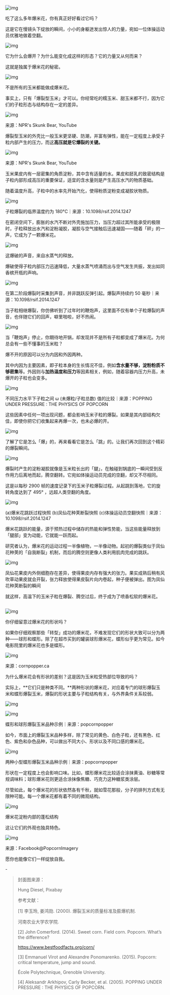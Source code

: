 ![img](https://mmbiz.qpic.cn/mmbiz_png/SlOqFKqEO4FQ4zZSh8u5sAmffyeiayibon24UZ3Uw2ibsicK6Iia8Mo7yY6uyKv2F6Ktk7PVgYPPSsiacoCD76Tia7jnQ/640?wx_fmt=png)



吃了这么多年爆米花，你有真正好好看过它吗？



这是它在慢镜头下绽放的瞬间，小小的身躯迸发出惊人的力量，宛如一位体操运动员优雅地做着空翻。



![img](https://mmbiz.qpic.cn/mmbiz_gif/SlOqFKqEO4FQ4zZSh8u5sAmffyeiayibon0WickM1bYfGO8OsLgVZWRKXghfjCVDjl5PFKjUu6BmEEDYc7iaX12YoQ/640?wx_fmt=gif)



它为什么会爆开？为什么能变化成这样的形态？它的力量又从何而来？



这就是独属于爆米花的秘密。



![img](https://mmbiz.qpic.cn/mmbiz_png/SlOqFKqEO4FQ4zZSh8u5sAmffyeiayibonyAd6eXiaz6VOmqs6L5HPq8MGmeQUuRWSicjCwWkibQFOaJy8fia2fuOzww/640?wx_fmt=png)



不是所有的玉米都能做成爆米花。



事实上，只有「爆裂型玉米」才可以。你经常吃的糯玉米、甜玉米都不行，因为它们的子粒形态与结构存在一定的差异。



![img](https://mmbiz.qpic.cn/mmbiz_png/SlOqFKqEO4FQ4zZSh8u5sAmffyeiayibon71C1wicKFic8y8KNerWlNIrYXLlZoLfFS2Z1Zz0W9EzvK9nBYznJljicA/640?wx_fmt=png)

来源：NPR's Skunk Bear, YouTube



爆裂型玉米的外壳比一般玉米更坚硬、防潮，并富有弹性，能在一定程度上承受子粒内部产生的压力，而这**高压就是它爆裂的关键。**



![img](https://mmbiz.qpic.cn/mmbiz_png/SlOqFKqEO4FQ4zZSh8u5sAmffyeiayiboniaboibZiaicVQ4Ow1TgNiacxgK15bBA1h81Bhuvp97bqJqO8BoWssh6v27w/640?wx_fmt=png)

来源：NPR's Skunk Bear, YouTube



玉米果皮内有一层密集的角质淀粉，其中含有适量的水。果皮和胚乳的致密结构是子粒内部形成高压的重要保证，适宜的含水量则是产生高压水汽的物质基础。



随着温度升高，子粒中的水率先开始汽化，使得粉质淀粉变成凝胶状物质。



![img](https://mmbiz.qpic.cn/mmbiz_png/SlOqFKqEO4FQ4zZSh8u5sAmffyeiayibonJ7GFv1crohnz0dt7ibYDdcTxpVEEv2MJVzuLfJZLwnmTlb43MuVqpicw/640?wx_fmt=png)

子粒爆裂的临界温度约为 180°C｜来源：10.1098/rsif.2014.1247



在密闭空间下，膨胀的水汽不断对外壳施加压力，当压力超过其所能承受的极限时，子粒释放出水汽和淀粉凝胶，凝胶与空气接触后迅速凝固——随着「砰」的一声，它成为了一颗爆米花。



![img](https://mmbiz.qpic.cn/mmbiz_gif/SlOqFKqEO4FQ4zZSh8u5sAmffyeiayibonBueBJ6peX1NFtwHo2iapmQVDMa51EuRia8CicqMphqFPGd3Q2ogwLYcuw/640?wx_fmt=gif)



这爆破的声音，来自水蒸气的释放。



爆破使得子粒内部压力迅速降低，大量水蒸气喷涌而出与空气发生共振，发出如同香槟开瓶的声响。



![img](https://mmbiz.qpic.cn/mmbiz_png/SlOqFKqEO4FQ4zZSh8u5sAmffyeiayibonjxmDLHekzMs7beXS0xtaX19VOdS1JRX6mEiaOJMCLG6WX1jhhv7ACibw/640?wx_fmt=png)

在第二阶段爆裂时采集到声音，并非跳跃反弹引起。爆裂声持续约 50 毫秒｜来源：10.1098/rsif.2014.1247



当子粒相继爆裂，你仿佛听到了过年时的鞭炮声，这里面不仅有单个子粒爆裂的声音，也伴随它们的回声，噼里啪啦，好不热闹。



![img](https://mmbiz.qpic.cn/mmbiz_gif/SlOqFKqEO4FQ4zZSh8u5sAmffyeiayibonahkW5mZ1lkq5iaxArfbTRSfpwbqgI9dcl8RWc1n3W86QKtb5Rb7HflA/640?wx_fmt=gif)





当「鞭炮声」停止，你期待地开锅，却发现并不是所有子粒都变成了爆米花。为何总会有一些不懂事的玉米粒？



爆不开的原因可以分为内因和外因两种。



其中内因为主要因素，即子粒本身的生长情况不佳，例如**含水量不够，淀粉粉质不够密集**等。外因则与**加热温度和压力**等因素相关，例如，随着容器内压力升高，未爆开的子粒也会变多。



![img](https://mmbiz.qpic.cn/mmbiz_png/SlOqFKqEO4FQ4zZSh8u5sAmffyeiayibonVH3xxDP1ePvFJyOibt6H8SD0WyXC2IyGtDZu9NhiaHtAC5hzELO4reibA/640?wx_fmt=png)

不同压力水平下子粒之间 ω (未爆粒/子粒总数) 值的比较｜来源：POPPING UNDER PRESSURE : THE PHYSICS OF POPCORN



这些因素中任何一项出现问题，都会影响玉米子粒的爆裂。如果是其内部结构欠佳，即使你把它们收集起来再爆一次，也未必爆的开。



![img](https://mmbiz.qpic.cn/mmbiz_png/SlOqFKqEO4FQ4zZSh8u5sAmffyeiayibonnTFnsrgevwPgKPzD4tgupTrCAO78DIDL0RrxSuwiaicSicegktpib0ALFQ/640?wx_fmt=png)



了解了它是怎么「爆」的，再来看看它是怎么「跳」的。让我们再次回到这个精彩的爆裂瞬间。



![img](https://mmbiz.qpic.cn/mmbiz_gif/SlOqFKqEO4FQ4zZSh8u5sAmffyeiayibonOcynUHia16Y3U2AHx7szcVKMV8dHL7gbfNy9icXlVXANJCb5W3t3Lp9w/640?wx_fmt=gif)



爆裂时产生的淀粉凝胶就像是玉米粒长出的「腿」，在触碰到锅底的一瞬间受到反作用力后离地而起，腾空翻转。它宛如体操运动员完成的空翻，却又不尽相同。



这是以每秒 2900 帧的速度记录下的玉米子粒爆裂过程。从起跳到落地，它的旋转角度达到了 495° ，远超人类空翻的角度。



![img](https://mmbiz.qpic.cn/mmbiz_png/SlOqFKqEO4FQ4zZSh8u5sAmffyeiayibonibP0cg6JGHZsf83qsQbBZhxrqcibnIFrau1RiaSzibNg9VpIjwicYHrOJlQ/640?wx_fmt=png)

(a)爆米花跳跃过程快照 (b)凤仙花种荚断裂快照 (c)体操运动员空翻快照｜来源：10.1098/rsif.2014.1247



爆米花跳跃的能量，源于预热过程中储存的热能和弹性势能，当这些能量释放到「腿部」变为动能，它就能一跃而起。



研究者认为，爆米花的运动过程一半像植物，一半像动物。起初的爆裂类似于凤仙花种荚的「自我断裂」机制，而后的腾空则更像人类利用肌肉完成的跳跃。



![img](https://mmbiz.qpic.cn/mmbiz_gif/SlOqFKqEO4FQ4zZSh8u5sAmffyeiayibonY3ck0LeZjuY6C9gia2alM2G5OGRZ8zPliccHh8e4vnBmkwiaclYl5DTNA/640?wx_fmt=gif)

凤仙花果皮内外侧细胞存在差异，使得果皮内存有强大的张力。果实成熟后稍有风吹草动果皮就会开裂，张力释放使得果皮裂片向内卷起，种子便被弹出。图为凤仙花种荚断裂的瞬间



就这样，高温下的玉米子粒在爆裂、腾空过后，终于成为了喷香松软的爆米花。



## 

![img](https://mmbiz.qpic.cn/mmbiz_png/SlOqFKqEO4FQ4zZSh8u5sAmffyeiayibonjmokpcO1MgFX2FPSNofDNdFXmvJ6CLwCAtibQhdNZUicI03hxHRk90rw/640?wx_fmt=png)



你仔细留意过爆米花的形状吗？



如果你仔细观察那些「转型」成功的爆米花，不难发现它们的形状大致可以分为两种——球形和蝶形。除了在超市买到的罐装球形爆米花，蝶形似乎更为常见。如今电影院里的爆米花也多是蝶形。



![img](https://mmbiz.qpic.cn/mmbiz_png/SlOqFKqEO4FQ4zZSh8u5sAmffyeiayibonzDhUk6FfvK6MWibdt82FBfjkekwicdp6ncXwFy1rGj7Cu8uJj7DQicxMw/640?wx_fmt=png)

来源：cornpopper.ca



为什么爆米花会有形状的差别？这是因为玉米粒受热部位导致的吗？



实际上，**它们只是种类不同。**两种形状的爆米花，对应着专门的球形爆裂玉米和蝶形爆裂玉米，爆裂的形状主要与子粒结构有关，与外界条件关系较弱。



![img](https://mmbiz.qpic.cn/mmbiz_png/SlOqFKqEO4FQ4zZSh8u5sAmffyeiayibonky3nf9poXzsvXXza3RQju8viajXVk9Vt7aTT9JtsAJChAicj05fxGUzA/640?wx_fmt=png)

![img](https://mmbiz.qpic.cn/mmbiz_png/SlOqFKqEO4FQ4zZSh8u5sAmffyeiayibonxoibzvDicuibLSMicS2icoyZ9rjia3qOnmo6KXibu3iax2AYt1ssnpiacPzdOew/640?wx_fmt=png)

蝶形和球形爆裂玉米品种示例｜来源：popcornpopper



如今，市面上的爆裂玉米品种多样，除了常见的黄色、白色子粒，还有黑色、红色、紫色和杂色品种，可以做出不同大小、形状以及不同口感的爆米花。



![img](https://mmbiz.qpic.cn/mmbiz_png/SlOqFKqEO4FQ4zZSh8u5sAmffyeiayibonggOiaHJmsAUYgG9ezQul9zUUTlH3jpHK9HIvYVMZ0ffvs4Ib951jBAg/640?wx_fmt=png)

两种小型蝶形爆裂玉米品种示例｜来源：popcornpopper



形状在一定程度上也会影响口味。比如，蝶形爆米花比较适合涂抹黄油、砂糖等常规调味料；球形爆米花则更适合涂抹像焦糖、巧克力这种糖浆类涂层。



尽管如此，每个爆米花的形状依然各有千秋，就如雪花那般，分子的排列方式有无限种可能。每一个爆米花都有着不同的微观结构。



![img](https://mmbiz.qpic.cn/mmbiz_gif/SlOqFKqEO4FQ4zZSh8u5sAmffyeiayibon4zWsHvbZw3hHwREKkJo6hz9LQOtxMOJhnso2xrFTQiaUjgyWnNsVVFw/640?wx_fmt=gif)

爆米花淀粉内部的蓬松结构



这让它们的外观也独具特色。



![img](https://mmbiz.qpic.cn/mmbiz_png/SlOqFKqEO4FQ4zZSh8u5sAmffyeiayibonmIUA42p9iaGGv6CXVhCt0LIqMkRfUCKzGeA5dfbg4qBo78lSZhNsXng/640?wx_fmt=png)

来源：Facebook@PopcornImagery



愿你也能像它们一样绽放自我。



\-

> 封面图来源：
>
> Hung Diesel, Pixabay
>
> 参考文献：
>
> [1] 李玉玲, 姜鸿勋. (2000). 爆裂玉米的质量标准及膨爆机制.
>
> 河南农业大学农学院.
>
> [2] John Comerford. (2014). Sweet corn. Field corn. Popcorn. What’s the difference?
>
> https://www.bestfoodfacts.org/corn/
>
> [3] Emmanuel Virot and Alexandre Ponomarenko. (2015). Popcorn: critical temperature, jump and sound.
>
> École Polytechnique, Grenoble University.
>
> [4] Aleksandr Arkhipov, Carly Becker, et al. (2005). POPPING UNDER PRESSURE : THE PHYSICS OF POPCORN.